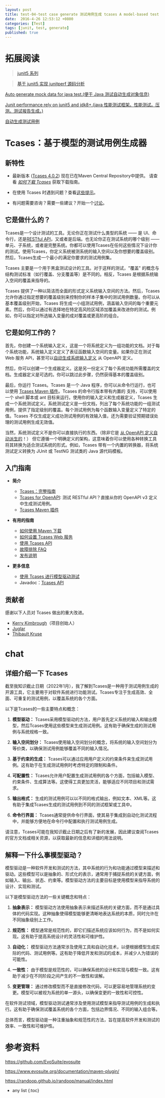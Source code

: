 ```yaml
---
layout: post
title: test-04-test case generate 测试用例生成 tcases A model-based test case generator
date:  2016-4-26 12:53:12 +0800
categories: [Test]
tags: [junit, test, generate]
published: true
---
```


# 拓展阅读

> [junit5 系列](https://houbb.github.io/2018/06/24/junit5-01-hello)

> [基于 junit5 实现 junitperf 源码分析](https://houbb.github.io/2021/07/23/junit-performance-junit5)

[Auto generate mock data for java test.(便于 Java 测试自动生成对象信息)](https://github.com/houbb/data-factory)

[Junit performance rely on junit5 and jdk8+.(java 性能测试框架。性能测试。压测。测试报告生成。)](https://github.com/houbb/junitperf)

[自动生成测试用例](https://github.com/houbb/evosuite-learn)


# Tcases：基于模型的测试用例生成器 #

## 新特性 ##
  * 最新版本 ([Tcases 4.0.2](ReleaseNotes.md#402)) 现在已在Maven Central Repository中提供。
    请查看 [*如何下载 Tcases*](HowToDownload.md) 获取下载指南。

  * 在使用 Tcases 时遇到问题？查看[这些提示](./Troubleshooting-FAQs.md)。

  * 有问题需要咨询？需要一些建议？开始一个[讨论](https://github.com/Cornutum/tcases/discussions)。

## 它是做什么的？ ##

Tcases是一个设计测试的工具。无论你正在测试什么类型的系统 —— 是 UI、命令行，还是[RESTful API](tcases-openapi/README.md#tcases-for-openapi-from-rest-ful-to-test-ful)，又或者是后端。也无论你正在测试系统的哪个级别 —— 单元、子系统，或者是完整系统。你都可以使用Tcases在任何这些情况下设计你的测试。使用Tcases，你定义系统被测系统的输入空间以及你想要的覆盖级别。然后，Tcases生成一个最小的满足你要求的测试用例集。

Tcases 主要是一个用于黑盒测试设计的工具。对于这样的测试，"覆盖" 的概念与结构测试标准（如行覆盖、分支覆盖等）是不同的。相反，Tcases 是根据系统输入空间的覆盖来指导的。

Tcases 提供了一种以简洁而全面的形式定义系统输入空间的方法。然后，Tcases 允许你通过指定想要的覆盖级别来控制你的样本子集中的测试用例数量。你可以从基本覆盖级别开始，Tcases 将生成一小组测试用例，涵盖输入空间的每个重要元素。然后，你可以通过有选择地在特定高风险区域添加覆盖来改进你的测试。例如，你可以指定对所选输入变量的成对覆盖或更高阶的组合。

## 它是如何工作的？ ##

首先，你创建一个系统输入定义，这是一个将系统定义为一组功能的文档。对于每个系统功能，系统输入定义定义了表征函数输入空间的变量。如果你正在测试 Web 服务 API，甚至可以[自动生成系统输入定义](tcases-openapi/README.md#tcases-for-openapi-from-rest-ful-to-test-ful)
从 OpenAPI 定义。

然后，你可以创建一个生成器定义。这是另一份定义了每个系统功能所需覆盖的文档。生成器定义是可选的。你可以跳过此步骤，仍然获得基本的覆盖级别。

最后，你运行 Tcases。Tcases 是一个 Java 程序，你可以从命令行运行，也可以使用
[Tcases Maven 插件](http://www.cornutum.org/tcases/docs/tcases-maven-plugin/)。Tcases 的命令行版本带有内置的
支持，可以使用一个 shell 脚本或 ant 目标来运行。使用你的输入定义和生成器定义，Tcases 生成一个系统测试定义。系统测试定义是一份文档，列出了每个系统功能的一组测试用例，提供了指定级别的覆盖。每个测试用例为每个函数输入变量定义了特定的值。Tcases 不仅生成定义成功测试用例的有效输入值，还为需要验证预期错误处理的测试用例生成无效值。

当然，系统测试定义不是你可以直接执行的东西。（除非它是
[从 OpenAPI 定义自动派生的](tcases-openapi/README.md#how-do-you-run-generated-api-test-cases)！）
但它遵循一个明确定义的架构，这意味着你可以使用各种转换工具将其转换为适合测试系统的形式。例如，Tcases 带有一个内置的转换器，将系统测试定义转换为 JUnit 或 TestNG 测试类的 Java 源代码模板。

## 入门指南 ##

  * **简介**
    * [Tcases：完整指南](https://github.com/Cornutum/tcases/blob/master/Tcases-Guide.md#tcases-the-complete-guide)
    * [Tcases for OpenAPI](tcases-openapi/README.md#tcases-for-openapi-from-rest-ful-to-test-ful): 测试 RESTful API？直接从你的 OpenAPI v3 定义中生成测试用例。
    * [Tcases Maven 插件](http://www.cornutum.org/tcases/docs/tcases-maven-plugin/)

  * **有用的指南**
    * [如何使用 Maven 下载](https://github.com/Cornutum/tcases/blob/master/HowToDownload.md)
    * [如何设置 Tcases Web 服务](https://github.com/Cornutum/tcases/blob/master//Tcases-Web-Service.md)
    * [使用 Tcases API](https://github.com/Cornutum/tcases/blob/master//Using-Tcases-API.md)
    * [故障排除 FAQ](https://github.com/Cornutum/tcases/blob/master//Troubleshooting-FAQs.md#troubleshooting-faqs)
    * [发布说明](https://github.com/Cornutum/tcases/blob/master/ReleaseNotes.md)

  * **更多信息**
    * [使用 Tcases 进行模型驱动测试](ModelDrivenTestingForAgileTeams.md)
    * Javadoc：[Tcases API](http://www.cornutum.org/tcases/docs/api/index.html)

## 贡献者 ##

感谢以下人员对 Tcases 做出的重大改进。

  * [Kerry Kimbrough](https://github.com/kerrykimbrough)（项目创始人）
  * [Juglar](https://github.com/juglar)
  * [Thibault Kruse](https://github.com/tkruse)

  

# chat

## 详细介绍一下 Tcases

截至我知识截止日期（2022年1月），我了解到Tcases是一种用于测试用例生成的开源工具，它主要用于对软件系统进行功能测试。Tcases专注于生成高效、全面、可重复的测试用例，以覆盖系统的各个方面。

以下是Tcases的一些主要特点和概念：

1. **模型驱动：** Tcases采用模型驱动的方法，用户首先定义系统的输入和输出模型，然后Tcases使用这些模型来生成测试用例。这有助于确保生成的测试用例与系统规格一致。

2. **输入空间划分：** Tcases使用输入空间划分的概念，将系统的输入空间划分为等价类，以确保测试用例能够覆盖不同的输入情况。

3. **基于约束的生成：** Tcases可以通过应用用户定义的约束条件来生成测试用例。这有助于在生成测试用例时考虑特定的限制和条件。

4. **可配置性：** Tcases允许用户配置生成测试用例的各个方面，包括输入模型、约束条件、生成算法等。这使得工具更加灵活，能够适应不同项目和测试需求。

5. **输出格式：** 生成的测试用例可以以不同的格式输出，例如文本、XML等。这有助于集成Tcases生成的测试用例到不同的测试框架或工具中。

6. **命令行界面：** Tcases通常提供命令行界面，使其易于集成到自动化测试流程中，并能够方便地在命令行中配置和执行测试用例生成。

请注意，Tcases可能在我知识截止日期之后有了新的发展，因此建议查阅Tcases的官方文档或相关资源，以获取最新的信息和详细的用法说明。

## 解释一下什么事模型驱动？

模型驱动是一种软件开发和测试的方法，其中系统的行为和功能通过模型来描述和驱动。这些模型可以是抽象的、形式化的表示，通常用于捕捉系统的关键方面，例如输入、输出、状态、约束等。模型驱动方法的主要目标是使用模型来指导系统的设计、实现和测试。

以下是模型驱动方法的一些关键概念和特点：

1. **抽象表示：** 模型驱动方法使用抽象表示来描述系统的关键方面，而不是通过具体的代码实现。这种抽象使得模型能够更清晰地表达系统的本质，同时允许在不同抽象级别上工作。

2. **规范性：** 模型通常是规范性的，即它们描述系统应该如何行为，而不是如何实现。这有助于提高系统设计的灵活性和可维护性。

3. **自动化：** 模型驱动方法通常涉及使用工具和自动化技术，以便根据模型生成实际的代码、测试用例等。这有助于降低开发和测试的成本，并减少人为错误的可能性。

4. **一致性：** 由于模型是规范性的，可以确保系统的设计和实现与模型一致。这有助于减少在不同阶段之间产生的不一致性和误解。

5. **变更管理：** 通过修改模型而不是直接修改代码，可以更容易地管理系统的变更。模型可以被视为系统的单一源头，以确保变更的一致性和可控性。

在软件测试领域，模型驱动测试通常涉及使用测试模型来指导测试用例的生成和执行。这有助于确保测试覆盖系统的各个方面，包括边界情况、不同的输入组合等。

总体而言，模型驱动是一种注重抽象和规范性的方法，旨在提高软件开发和测试的效率、一致性和可维护性。

# 参考资料

https://github.com/EvoSuite/evosuite

https://www.evosuite.org/documentation/maven-plugin/

https://randoop.github.io/randoop/manual/index.html

* any list
{:toc}